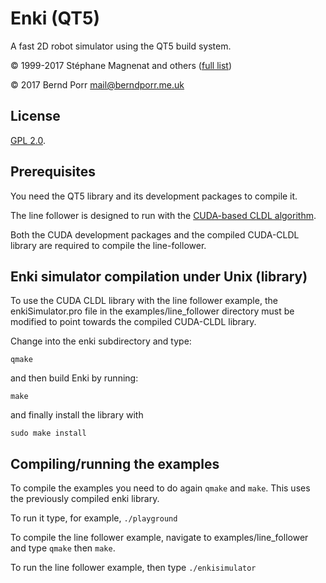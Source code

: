 # Enki (QT5)

A fast 2D robot simulator using the QT5 build system.

© 1999-2017 Stéphane Magnenat and others ([full list](AUTHORS))

© 2017 Bernd Porr <mail@berndporr.me.uk>

## License

[GPL 2.0](LICENSE).

## Prerequisites

You need the QT5 library and its development packages to compile it.

The line follower is designed to run with the [CUDA-based CLDL algorithm](https://github.com/domrest/CLDL_CUDA). 

Both the CUDA development packages and the compiled CUDA-CLDL library are required to compile the line-follower.

## Enki simulator compilation under Unix (library)

To use the CUDA CLDL library with the line follower example, the enkiSimulator.pro file in the examples/line_follower directory must be modified to point towards the compiled CUDA-CLDL library.

Change into the enki subdirectory and type:

	qmake

and then build Enki by running:

	make

and finally install the library with
	
	sudo make install


## Compiling/running the examples

To compile the examples you need to do again `qmake` and `make`. This uses the
previously compiled enki library.

To run it type, for example, `./playground`

To compile the line follower example, navigate to examples/line_follower and type `qmake` then `make`.

To run the line follower example, then type `./enkisimulator`

